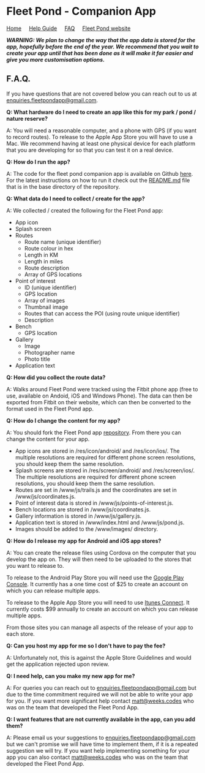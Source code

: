 # Fleet Pond - Companion App

[Home](./index.html) &nbsp; &nbsp; [Help Guide](./help.html) &nbsp; &nbsp; [FAQ](./faq.html) &nbsp; &nbsp; [Fleet Pond website](http://fleetpond.org.uk/)

_**WARNING: We plan to change the way that the app data is stored for the app, hopefully before the end of the year. We recommend that you wait to create your app until that has been done as it will make it far easier and give you more customisation options.**_

## F.A.Q.

If you have questions that are not covered below you can reach out to us at [enquiries.fleetpondapp@gmail.com](mailto:enquiries.fleetpondapp@gmail.com).

**Q: What hardware do I need to create an app like this for my park / pond / nature reserve?**

A: You will need a reasonable computer, and a phone with GPS (if you want to record routes). To release to the Apple App Store you will have to use a Mac. We recommend having at least one physical device for each platform that you are developing for so that you can test it on a real device.

**Q: How do I run the app?**

A: The code for the fleet pond companion app is available on Github [here](https://github.com/fleet-pond/fleet-pond-app). For the latest instructions on how to run it check out the [README.md](https://github.com/fleet-pond/fleet-pond-app/blob/develop/README.md) file that is in the base directory of the repository.

**Q: What data do I need to collect / create for the app?**

A: We collected / created the following for the Fleet Pond app:

* App icon
* Splash screen
* Routes
  * Route name (unique identifier)
  * Route colour in hex
  * Length in KM
  * Length in miles
  * Route description
  * Array of GPS locations
* Point of interest
  * ID (unique identifier)
  * GPS location
  * Array of images
  * Thumbnail image
  * Routes that can access the POI (using route unique identifier)
  * Description
* Bench
  * GPS location
* Gallery
  * Image
  * Photographer name
  * Photo title
* Application text

**Q: How did you collect the route data?**

A: Walks around Fleet Pond were tracked using the Fitbit phone app (free to use, available on Andoid, iOS and Windows Phone). The data can then be exported from Fitbit on their website, which can then be converted to the format used in the Fleet Pond app.

**Q: How do I change the content for my app?**

A: You should fork the Fleet Pond app [repository](https://github.com/fleet-pond/fleet-pond-app). From there you can change the content for your app.

* App icons are stored in /res/icon/android/ and /res/icon/ios/. The multiple resolutions are required for different phone screen resolutions, you should keep them the same resolution.
* Splash screens are stored in /res/screen/android/ and /res/screen/ios/. The multiple resolutions are required for different phone screen resolutions, you should keep them the same resolution.
* Routes are set in /www/js/trails.js and the coordinates are set in /www/js/coordinates.js.
* Point of interest data is stored in /www/js/points-of-interest.js.
* Bench locations are stored in /www/js/coordinates.js.
* Gallery information is stored in /www/js/gallery.js.
* Application text is stored in /www/index.html and /www/js/pond.js.
* Images should be added to the /www/images/ directory.

**Q: How do I release my app for Android and iOS app stores?**

A: You can create the release files using Cordova on the computer that you develop the app on. They will then need to be uploaded to the stores that you want to release to.

To release to the Android Play Store you will need use the [Google Play Console](https://developer.android.com/distribute/console/). It currently has a one time cost of $25 to create an account on which you can release multiple apps.

To release to the Apple App Store you will need to use [Itunes Connect](https://itunesconnect.apple.com/). It currently costs $99 annually to create an account on which you can release multiple apps.

From those sites you can manage all aspects of the release of your app to each store.

**Q: Can you host my app for me so I don't have to pay the fee?**

A: Unfortunately not, this is against the Apple Store Guidelines and would get the application rejected upon review.

**Q: I need help, can you make my new app for me?**

A: For queries you can reach out to [enquiries.fleetpondapp@gmail.com](mailto:enquiries.fleetpondapp@gmail.com) but due to the time commitment required we will not be able to write your app for you. If you want more significant help contact [matt@weeks.codes](mailto:matt@weeks.codes) who was on the team that developed the Fleet Pond App.

**Q: I want features that are not currently available in the app, can you add them?**

A: Please email us your suggestions to [enquiries.fleetpondapp@gmail.com](mailto:enquiries.fleetpondapp@gmail.com) but we can't promise we will have time to implement them, if it is a repeated suggestion we will try. If you want help implementing something for your app you can also contact [matt@weeks.codes](mailto:matt@weeks.codes) who was on the team that developed the Fleet Pond App.
